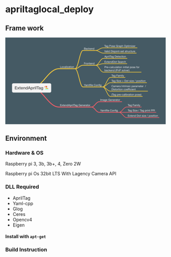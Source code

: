 # apriltaglocal\_deploy

## Frame work
<img width="1212" alt="ExtendAprilTag 🏖" src="ExtendAprilTag 🏖.png">

## Environment
### Hardware & OS

Raspberry pi 3, 3b, 3b+, 4, Zero 2W

Raspberry pi Os 32bit LTS With Lagency Camera API

### DLL Required
* AprilTag
* Yaml-cpp
* Glog
* Ceres
* Opencv4
* Eigen
#### Install with `apt-get`


### Build Instruction
